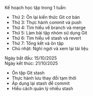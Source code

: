 Kế hoạch học tập trong 1 tuần:
- Thứ 2: Ôn lại kiến thức Git cơ bản
- Thứ 3: Thực hành commit và push
- Thứ 4: Tìm hiểu về branch và merge
- Thứ 5: Làm bài tập nhóm sử dụng Git
- Thứ 6: Tìm hiểu về stash và revert
- Thứ 7: Tổng kết và ôn tập
- Chủ nhật: Nghỉ ngơi và xem lại tài liệu

Ngày bắt đầu: 15/10/2025  
Ngày kết thúc: 21/10/2025

- Ôn tập Git stash
- Thực hành lưu thay đổi tạm thời
- Áp dụng lại stash để commit
- Hiểu cách quản lý nhiều stash

